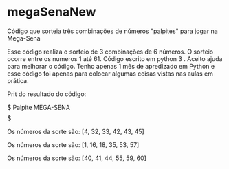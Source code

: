 # megaSenaNew
Código que sorteia três combinações de números "palpites" para jogar na Mega-Sena

Esse código realiza  o sorteio de 3 combinações de 6 números.
O sorteio ocorre entre os numeros 1 até 61.
Código escrito em python 3 .
Aceito  ajuda para melhorar o código.
Tenho apenas 1  mês de apredizado em Python e esse código foi apenas para colocar algumas coisas vistas nas aulas em prática.

Prit do resultado do código:


 $$$$$$$$$$$$$$$$$$$$$
   Palpite MEGA-SENA
 $$$$$$$$$$$$$$$$$$$$$    

Os números da sorte são: 
[4, 32, 33, 42, 43, 45]

Os números da sorte são: 
[1, 16, 18, 35, 53, 57]

Os números da sorte são: 
[40, 41, 44, 55, 59, 60]

>>>

